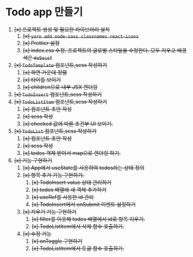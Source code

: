 # Todo app 만들기

1. ~~[x] 프로젝트 생성 및 필요한 라이브러리 설치~~
   1. ~~[x] `yarn add node-sass classnames react-icons`~~
   2. ~~[x] Prettier 설정~~
   3. ~~[x] index.css 수정. 프로젝트의 글로벌 스타일을 수정한다. 모두 지우고 배경색은 `#e9ecef`~~
2. ~~[x] `TodoTemplate` 컴포넌트,scss 작성하기~~
   1. ~~[x] 화면 가운데 정렬~~
   2. ~~[x] 타이틀 보이기~~
   3. ~~[x] children으로 내부 JSX 렌더링~~
3. ~~[x] `TodoInsert` 컴포넌트,scss 작성하기~~
4. ~~[x] `TodoListItem` 컴포넌트,scss 작성하기~~
   1. ~~[x] 컴포넌트 초안 작성~~
   2. ~~[x] scss 작성~~
   3. ~~[x] checked 값에 따른 조건부 UI 보이기.~~
5. ~~[x] `TodoList` 컴포넌트,scss 작성하기~~
   1. ~~[x] 컴포넌트 초안 작성~~
   2. ~~[x] scss 작성~~
   3. ~~[x] todos 객체 받아서 map으로 렌더링 하기.~~
6. ~~[x] 기능 구현하기~~
   1. ~~[x] App에서 useState를 사용하여 todos라는 상태 정의~~
   2. ~~[x] 항목 추가 기능 구현하기.~~
      1. ~~[x] TodoInsert value 상태 관리하기~~
      2. ~~[x] todos 배열에 새 객체 추가하기~~
      3. ~~[x] useRef를 사용한 id 관리~~
      4. ~~[x] TodoInsert에서 onSubmit 이벤트 설정하기~~
   3. ~~[x] 지우기 기능 구현하기~~
      1. ~~[x] filter를 이용해 todos 배열에서 id로 항목 지우기.~~
      2. ~~[x] TodoListItem에서 삭제 함수 호출하기.~~
   4. ~~[x] 수정 기능~~
      1. ~~[x] onToggle 구현하기~~
      2. ~~[x] TodoListItem에서 토글 함수 호출하기.~~
